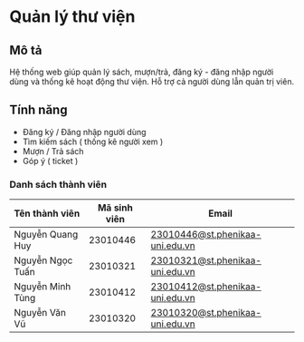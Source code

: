 # Quản lý thư viện

## Mô tả
Hệ thống web giúp quản lý sách, mượn/trả, đăng ký - đăng nhập người dùng và thống kê hoạt động thư viện. Hỗ trợ cả người dùng lẫn quản trị viên.

## Tính năng
- Đăng ký / Đăng nhập người dùng
- Tìm kiếm sách ( thống kê người xem )
- Mượn / Trả sách
- Góp ý ( ticket )

### Danh sách thành viên 

| Tên thành viên     | Mã sinh viên | Email                           |
|--------------------|--------------|---------------------------------|
| Nguyễn Quang Huy   | 23010446     | 23010446@st.phenikaa-uni.edu.vn |
| Nguyễn Ngọc Tuấn   | 23010321     | 23010321@st.phenikaa-uni.edu.vn |
| Nguyễn Minh Tùng   | 23010412     | 23010412@st.phenikaa-uni.edu.vn |
| Nguyễn Văn Vũ      | 23010320     | 23010320@st.phenikaa-uni.edu.vn |

